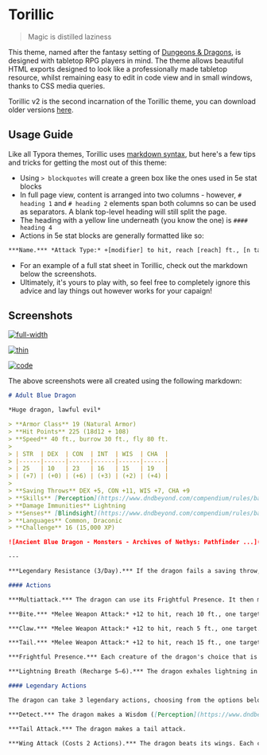 # Torillic
> Magic is distilled laziness

This theme, named after the fantasy setting of [Dungeons & Dragons](https://www.dndbeyond.com/), is designed with tabletop RPG players in mind. The theme allows beautiful HTML exports designed to look like a professionally made tabletop resource, whilst remaining easy to edit in code view and in small windows, thanks to CSS media queries.

Torillic v2 is the second incarnation of the Torillic theme, you can download older versions [here](https://github.com/TEParsons/torillic/releases).

## Usage Guide

Like all Typora themes, Torillic uses [markdown syntax](https://www.markdownguide.org/basic-syntax/), but here's a few tips and tricks for getting the most out of this theme:

- Using `> blockquotes` will create a green box like the ones used in 5e stat blocks
- In full page view, content is arranged into two columns - however, `# heading 1` and `# heading 2` elements span both columns so can be used as separators. A blank top-level heading will still split the page.
- The heading with a yellow line underneath (you know the one) is `#### heading 4`
- Actions in 5e stat blocks are generally formatted like so:
```markdown
***Name.*** *Attack Type:* +[modifier] to hit, reach [reach] ft., [n targets] target(s). *Hit:* [approx damage] ([n dice]d[die size] + [additional]) [damage type] damage.
```
- For an example of a full stat sheet in Torillic, check out the markdown below the screenshots.
- Ultimately, it's yours to play with, so feel free to completely ignore this advice and lay things out however works for your capaign!

## Screenshots

[![full-width](https://github.com/typora/typora-theme-gallery/raw/gh-pages/media/theme/torillic/full.png)](https://github.com/typora/typora-theme-gallery/raw/gh-pages/media/theme/torillic/full.png)

[![thin](https://github.com/typora/typora-theme-gallery/raw/gh-pages/media/theme/torillic/thin.png)](https://github.com/typora/typora-theme-gallery/raw/gh-pages/media/theme/torillic/thin.png)

[![code](https://github.com/typora/typora-theme-gallery/raw/gh-pages/media/theme/torillic/code.png)](https://github.com/typora/typora-theme-gallery/raw/gh-pages/media/theme/torillic/code.png)

The above screenshots were all created using the following markdown:

```markdown
# Adult Blue Dragon

*Huge dragon, lawful evil*

> **Armor Class** 19 (Natural Armor)
> **Hit Points** 225 (18d12 + 108)
> **Speed** 40 ft., burrow 30 ft., fly 80 ft.
>
> | STR  | DEX  | CON  | INT  | WIS  | CHA  |
> |------|------|------|------|------|------|
> | 25   | 10   | 23   | 16   | 15   | 19   |
> | (+7) | (+0) | (+6) | (+3) | (+2) | (+4) |
> 
> **Saving Throws** DEX +5, CON +11, WIS +7, CHA +9
> **Skills** [Perception](https://www.dndbeyond.com/compendium/rules/basic-rules/using-ability-scores#Perception) +12, [Stealth](https://www.dndbeyond.com/compendium/rules/basic-rules/using-ability-scores#Stealth) +5
> **Damage Immunities** Lightning
> **Senses** [Blindsight](https://www.dndbeyond.com/compendium/rules/basic-rules/monsters#Blindsight) 60 ft., [Darkvision](https://www.dndbeyond.com/compendium/rules/basic-rules/monsters#Darkvision) 120 ft., Passive Perception 22
> **Languages** Common, Draconic
> **Challenge** 16 (15,000 XP)

![Ancient Blue Dragon - Monsters - Archives of Nethys: Pathfinder ...](https://2e.aonprd.com/Images/Monsters/DragonBlue_AncientBlueDragon.png)

---

***Legendary Resistance (3/Day).*** If the dragon fails a saving throw, it can choose to succeed instead.

#### Actions

***Multiattack.*** The dragon can use its Frightful Presence. It then makes three attacks: one with its bite and two with its claws.

***Bite.*** *Melee Weapon Attack:* +12 to hit, reach 10 ft., one target. *Hit:* 18 (2d10 + 7) piercing damage plus 5 (1d10) lightning damage.

***Claw.*** *Melee Weapon Attack:* +12 to hit, reach 5 ft., one target. *Hit:* 14 (2d6 + 7) slashing damage.

***Tail.*** *Melee Weapon Attack:* +12 to hit, reach 15 ft., one target. *Hit:* 16 (2d8 + 7) bludgeoning damage.

***Frightful Presence.*** Each creature of the dragon's choice that is within 120 feet of the dragon and aware of it must succeed on a DC 17 Wisdom saving throw or become [frightened](https://www.dndbeyond.com/compendium/rules/basic-rules/appendix-a-conditions#Frightened) for 1 minute. A creature can repeat the saving throw at the end of each of its turns, ending the effect on itself on a success. If a creature's saving throw is successful or the effect ends for it, the creature is immune to the dragon's Frightful Presence for the next 24 hours.

***Lightning Breath (Recharge 5–6).*** The dragon exhales lightning in a 90-­foot line that is 5 feet wide. Each creature in that line must make a DC 19 Dexterity saving throw, taking 66 (12d10) lightning damage on a failed save, or half as much damage on a successful one.

#### Legendary Actions

The dragon can take 3 legendary actions, choosing from the options below. Only one legendary action option can be used at a time and only at the end of another creature's turn. The dragon regains spent legendary actions at the start of its turn.

***Detect.*** The dragon makes a Wisdom ([Perception](https://www.dndbeyond.com/compendium/rules/basic-rules/using-ability-scores#Perception)) check.

***Tail Attack.*** The dragon makes a tail attack.

***Wing Attack (Costs 2 Actions).*** The dragon beats its wings. Each creature within 10 feet of the dragon must succeed on a DC 20 Dexterity saving throw or take 14 (2d6 + 7) bludgeoning damage and be knocked [prone](https://www.dndbeyond.com/compendium/rules/basic-rules/appendix-a-conditions#Prone). The dragon can then fly up to half its flying speed.
```